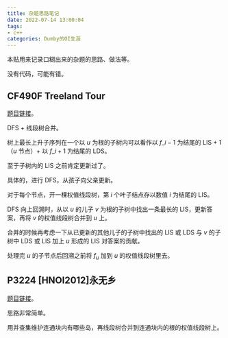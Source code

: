 ```yaml
---
title: 杂题思路笔记
date: 2022-07-14 13:00:04
tags:
- c++
categories: Dumby的OI生涯
---
```


本贴用来记录口糊出来的杂题的思路、做法等。

没有代码，可能有错。

<!--more-->

## CF490F Treeland Tour

[题目链接](https://www.luogu.com.cn/problem/CF490F)。

DFS + 线段树合并。

树上最长上升子序列在一个以 $u$ 为根的子树内可以看作以 $f\_{i}-1$ 为结尾的 LIS + 1（$u$ 节点）+ 以 $f\_{i}+1$ 为结尾的 LDS。

至于子树内的 LIS 之前肯定更新过了。

具体的，进行 DFS，从孩子向父亲更新。

对于每个节点，开一棵权值线段树，第 $i$ 个叶子结点存以数值 $i$ 为结尾的 LIS。

DFS 向上回溯时，从以 $u$ 的儿子 $v$ 为根的子树中找出一条最长的 LIS，更新答案，再将 $v$ 的权值线段树合并到 $u$ 上。

合并的时候再考虑一下从已更新的其他儿子的子树中找出的 LIS 或 LDS 与 $v$ 的子树中 LDS 或 LIS 加上 $u$ 形成的 LIS 对答案的贡献。

处理完 $u$ 的子节点后回溯之前将 $f_{u}$ 加到 $u$ 的权值线段树里去。

## P3224 [HNOI2012]永无乡

[题目链接](https://www.luogu.com.cn/problem/P3224)。

思路非常简单。

用并查集维护连通块内有哪些岛，再线段树合并到连通块内的根的权值线段树上。

